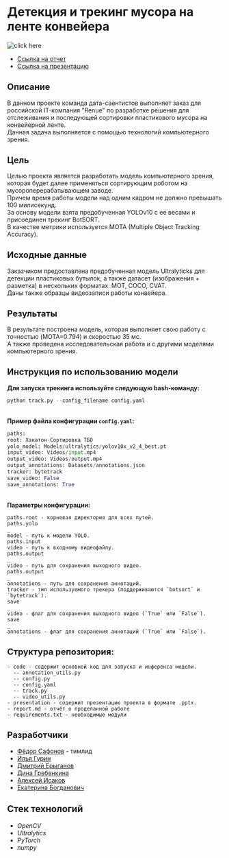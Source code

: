<h1 align="left">Детекция и трекинг мусора на ленте конвейера</a></h1>

![click here](demo.gif)

* [Ссылка на отчет](https://github.com/FedorSafonov/computer-vision-for-conveyor-belt/blob/report.md/report.md)
* [Ссылка на презентацию](https://github.com/FedorSafonov/computer-vision-for-conveyor-belt/tree/presentation)

<h2 style="font-size: 20px;">Описание</h2>
В данном проекте команда дата-саентистов выполняет заказ для российской IT-компания "Renue" по разработке решения для отслеживания и последующей сортировки пластикового мусора на конвейерной ленте.
</br>Данная задача выполняется с помощью технологий компьютерного зрения.

<h2 style="font-size: 20px;">Цель</h2>
Целью проекта является разработать модель компьютерного зрения, которая будет далее применяться сортирующим роботом на мусороперерабатывающем заводе.
</br>Причем время работы модели над одним кадром не должно превышать 100 милисекунд.
</br>За основу модели взята предобученная YOLOv10 c ее весами и присоединен трекинг BotSORT. 
</br>В качестве метрики используется MOTA (Multiple Object Tracking Accuracy).

<h2 style="font-size: 20px;">Исходные данные</h2>
Заказчиком предоставлена предобученная модель Ultralyticks для детекции пластиковых бутылок, а также датасет (изображения + разметка) в нескольких форматах: MOT, COCO, CVAT.
</br>Даны также образцы видеозаписи работы конвейера.

<h2 style="font-size: 20px;">Результаты</h2>
В результате построена модель, которая выполняет свою работу с точностью (MOTA=0.794) и скоростью 35 мс.
</br>А также проведена исcледовательская работа и с другими моделями компьютерного зрения.

<h2 style="font-size: 20px;">Инструкция по использованию модели</h2>

**Для запуска трекинга используйте следующую bash-команду:**
```python
python track.py --config_filename config.yaml
```

</br>**Пример файла конфигурации `config.yaml`:**
```python
paths:
root: Хакатон-Сортировка ТБО
yolo_model: Models/ultralytics/yolov10x_v2_4_best.pt
input_video: Videos/input.mp4
output_video: Videos/output.mp4
output_annotations: Datasets/annotations.json
tracker: bytetrack
save_video: False
save_annotations: True
```

</br>**Параметры конфигурации:**
```
paths.root - корневая директория для всех путей.
paths.yolo
_
model - путь к модели YOLO.
paths.input
video - путь к входному видеофайлу.
paths.output
_
video - путь для сохранения выходного видео.
paths.output
_
annotations - путь для сохранения аннотаций.
tracker - тип используемого трекера (поддерживаются `botsort` и `bytetrack`).
save
_
video - флаг для сохранения выходного видео (`True` или `False`).
save
_
annotations - флаг для сохранения аннотаций (`True` или `False`).
```


<h2 style="font-size: 20px;">Структура репозитория:</h2>

```
- code - содержит основной код для запуска и инференса модели.
  -- annotation_utils.py
  -- config.py
  -- config.yaml
  -- track.py
  -- video_utils.py
- presentation - cодержит презентацию проекта в формате .pptx.
- report.md - отчёт о проделанной работе
- requirements.txt - необходимые модули
```

<h2 style="font-size: 20px;">Разработчики</h2>

* [Фёдор Сафонов](https://) - тимлид 
* [Илья Гурин](https://github.com/IlyaLion) 
* [Дмитрий Ерыганов](https://github.com/Dnevvs)  
* [Дина Гребенкина](https://github.com/DinaGreb) 
* [Алексей Исаков](https://github.com/IT-DS-Alex) 
* [Екатерина Богданович](https://github.com/Kate_B_DS) 

## Стек технологий
+ *OpenCV*
+ *Ultralytics*
+ *PyTorch*
+ *numpy*

